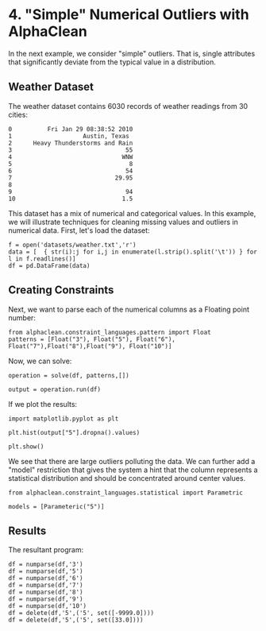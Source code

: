 # 4. "Simple" Numerical Outliers with AlphaClean
In the next example, we consider "simple" outliers. That is, single attributes that significantly deviate from the typical value in a distribution.

## Weather Dataset
The weather dataset contains 6030 records of weather readings from 30 cities:
```
0          Fri Jan 29 08:38:52 2010
1                    Austin, Texas 
2      Heavy Thunderstorms and Rain
3                                55
4                               WNW
5                                 8
6                                54
7                             29.95
8                                  
9                                94
10                              1.5
```
This dataset has a mix of numerical and categorical values. In this example, we will illustrate techniques for cleaning missing values and outliers in numerical data.
First, let's load the dataset:
```
f = open('datasets/weather.txt','r')
data = [  { str(i):j for i,j in enumerate(l.strip().split('\t')) } for l in f.readlines()]
df = pd.DataFrame(data)
```

## Creating Constraints
Next, we want to parse each of the numerical columns as a Floating point number:
```
from alphaclean.constraint_languages.pattern import Float
patterns = [Float("3"), Float("5"), Float("6"), Float("7"),Float("8"),Float("9"), Float("10")]
```

Now, we can solve:
```
operation = solve(df, patterns,[])

output = operation.run(df)
```

If we plot the results:
```
import matplotlib.pyplot as plt

plt.hist(output["5"].dropna().values)

plt.show()
```

We see that there are large outliers polluting the data. We can further add a "model" restriction that gives the system a hint that the column represents a statistical distribution and should be concentrated around center values.
```
from alphaclean.constraint_languages.statistical import Parametric

models = [Parameteric("5")]
```

## Results
The resultant program:
```
df = numparse(df,'3')
df = numparse(df,'5')
df = numparse(df,'6')
df = numparse(df,'7')
df = numparse(df,'8')
df = numparse(df,'9')
df = numparse(df,'10')
df = delete(df,'5',('5', set([-9999.0])))
df = delete(df,'5',('5', set([33.0])))
```

